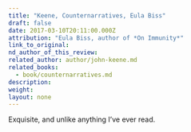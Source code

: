 ```yaml
---
title: "Keene, Counternarratives, Eula Biss"
draft: false
date: 2017-03-10T20:11:00.000Z
attribution: "Eula Biss, author of *On Immunity*"
link_to_original:
nd_author_of_this_review:
related_author: author/john-keene.md
related_books:
  - book/counternarratives.md
description:
weight:
layout: none
---
```

Exquisite, and unlike anything I’ve ever read.

